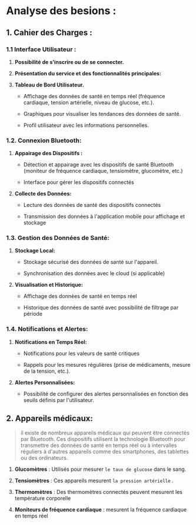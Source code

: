 # Analyse des besions :

## 1. **Cahier des Charges :**

### 1.1 **Interface Utilisateur :**

1.  **Possibilité de s'inscrire ou de se connecter.**

2.  **Présentation du service et des fonctionnalités principales:**

3.  **Tableau de Bord Utilisateur.**

    -   Affichage des données de santé en temps réel (fréquence cardiaque, tension artérielle, niveau de glucose, etc.).

    -   Graphiques pour visualiser les tendances des données de santé.

    -   Profil utilisateur avec les informations personnelles.

### 1.2. **Connexion Bluetooth:**

1.  **Appairage des Dispositifs :**

    -   Détection et appairage avec les dispositifs de santé Bluetooth (moniteur de fréquence cardiaque, tensiomètre, glucomètre, etc.)

    -   Interface pour gérer les dispositifs connectés

2.  **Collecte des Données:**

    -   Lecture des données de santé des dispositifs connectés

    -   Transmission des données à l'application mobile pour affichage et stockage

### 1.3. **Gestion des Données de Santé:**

1. **Stockage Local:**

    - Stockage sécurisé des données de santé sur l'appareil.

    - Synchronisation des données avec le cloud (si applicable)

2. **Visualisation et Historique:**

    - Affichage des données de santé en temps réel

    - Historique des données de santé avec possibilité de filtrage par période

### 1.4. **Notifications et Alertes:**

1.  **Notifications en Temps Réel:**

    -   Notifications pour les valeurs de santé critiques

    -   Rappels pour les mesures régulières (prise de médicaments, mesure de la tension, etc.).

2.  **Alertes Personnalisées:**

    -   Possibilité de configurer des alertes personnalisées en fonction des seuils définis par l'utilisateur.

## 2. **Appareils médicaux:**

> il existe de nombreux appareils médicaux qui peuvent être connectés par Bluetooth. Ces dispositifs utilisent la technologie Bluetooth pour transmettre des données de santé en temps réel ou à intervalles réguliers à d'autres appareils comme des smartphones, des tablettes ou des ordinateurs.

1. **Glucomètres** : Utilisés pour mesurer `le taux de glucose` dans le sang.

2. **Tensiomètres** : Ces appareils mesurent `la pression artérielle` .

3. **Thermomètres** : Des thermomètres connectés peuvent mesurent les température corporelle

4. **Moniteurs de fréquence cardiaque** : mesurent la fréquence cardiaque en temps réel
